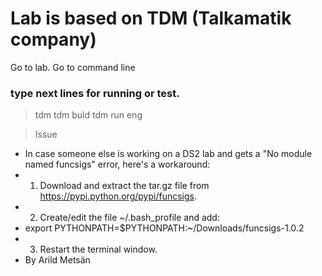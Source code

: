 # Lab is based on TDM (Talkamatik company)

Go to lab.
Go to command line

### type next lines for running or test.
> tdm
> tdm buld
> tdm run eng


> Issue
- In case someone else is working on a DS2 lab and gets a "No module named funcsigs" error, here's a workaround:
- 1. Download and extract the tar.gz file from https://pypi.python.org/pypi/funcsigs.
- 2. Create/edit the file ~/.bash_profile and add:
- export PYTHONPATH=$PYTHONPATH:~/Downloads/funcsigs-1.0.2
- 3. Restart the terminal window.
- By Arild Metsän
